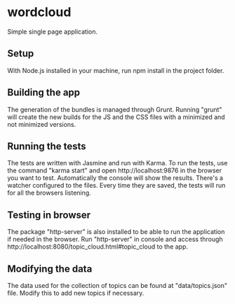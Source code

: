 # wordcloud
Simple single page application.

## Setup
With Node.js installed in your machine, run npm install in the project folder.

## Building the app
The generation of the bundles is managed through Grunt.
Running "grunt" will create the new builds for the JS and the CSS files with a minimized and not minimized versions.

## Running the tests
The tests are written with Jasmine and run with Karma.
To run the tests, use the command "karma start" and open http://localhost:9876 in the browser you want to test.
Automatically the console will show the results.
There's a watcher configured to the files. Every time they are saved, the tests will run for all the browsers listening.

## Testing in browser
The package "http-server" is also installed to be able to run the application if needed in the browser.
Run "http-server" in console and access through http://localhost:8080/topic_cloud.html#topic_cloud to the app.

## Modifying the data
The data used for the collection of topics can be found at "data/topics.json" file. Modify this to add new topics if necessary.